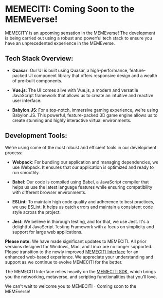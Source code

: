 # MEMECITI: Coming Soon to the MEMEverse!

MEMECITY is an upcoming sensation in the MEMEverse! The development is being carried out using a robust and powerful tech stack to ensure you have an unprecedented experience in the MEMEverse.

## Tech Stack Overview:

- **Quasar**: Our UI is built using Quasar, a high-performance, feature-packed UI component library that offers responsive design and a wealth of pre-built components.
  
- **Vue.js**: The UI comes alive with Vue.js, a modern and versatile JavaScript framework that allows us to create an intuitive and reactive user interface.
  
- **Babylon.JS**: For a top-notch, immersive gaming experience, we're using Babylon.JS. This powerful, feature-packed 3D game engine allows us to create stunning and highly interactive virtual environments.

## Development Tools:

We're using some of the most robust and efficient tools in our development process:

- **Webpack**: For bundling our application and managing dependencies, we use Webpack. It ensures that our application is optimized and ready to run smoothly.
  
- **Babel**: Our code is compiled using Babel, a JavaScript compiler that helps us use the latest language features while ensuring compatibility with different browser environments.
  
- **ESLint**: To maintain high code quality and adherence to best practices, we use ESLint. It helps us catch errors and maintain a consistent code style across the project.
  
- **Jest**: We believe in thorough testing, and for that, we use Jest. It's a delightful JavaScript Testing Framework with a focus on simplicity and support for large web applications.

**Please note:** We have made significant updates to MEMECITI. All prior versions designed for Windows, Mac, and Linux are no longer supported. Please transition to the newly improved [MEMECITI Interface](https://github.com/awkwardmonkey/memeciti-interface) for an enhanced web-based experience. We appreciate your understanding and support as we continue to evolve MEMECITI for the better.

The MEMECITI Interface relies heavily on the [MEMECITI SDK](https://github.com/awkwardmonkey/memeciti-sdk), which brings you the networking, metaverse, and scripting functionalities that you'll love.

We can't wait to welcome you to MEMECITI - Coming soon to the MEMEverse!
